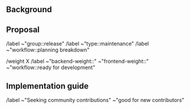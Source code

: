 ## Background

## Proposal

<!-- Use this section to explain the feature and how it will work. It can be helpful to add technical details, design proposals, and links to related epics or issues. -->

<!-- Set labels and other metadata -->
/label ~"group::release"
/label ~"type::maintenance"
/label ~"workflow::planning breakdown"

<!-- If you already have an implementation plan, please fill in detail below https://about.gitlab.com/handbook/engineering/development/ops/release/planning/#weights -->
/weight X
/label ~"backend-weight::" ~"frontend-weight::" ~"workflow::ready for development"
## Implementation guide

<!-- If the issue clear enough, consider inviting community contributors -->
/label ~"Seeking community contributions" ~"good for new contributors"
